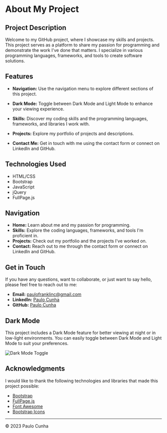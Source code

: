 # About My Project

## Project Description

Welcome to my GitHub project, where I showcase my skills and projects. This project serves as a platform to share my passion for programming and demonstrate the work I've done that matters. I specialize in various programming languages, frameworks, and tools to create software solutions.

## Features

- **Navigation:** Use the navigation menu to explore different sections of this project.

- **Dark Mode:** Toggle between Dark Mode and Light Mode to enhance your viewing experience.

- **Skills:** Discover my coding skills and the programming languages, frameworks, and libraries I work with.

- **Projects:** Explore my portfolio of projects and descriptions.

- **Contact Me:** Get in touch with me using the contact form or connect on LinkedIn and GitHub.

## Technologies Used

- HTML/CSS
- Bootstrap
- JavaScript
- jQuery
- FullPage.js

## Navigation

- **Home:** Learn about me and my passion for programming.
- **Skills:** Explore the coding languages, frameworks, and tools I'm proficient in.
- **Projects:** Check out my portfolio and the projects I've worked on.
- **Contact:** Reach out to me through the contact form or connect on LinkedIn and GitHub.

## Get in Touch

If you have any questions, want to collaborate, or just want to say hello, please feel free to reach out to me:

- **Email:** [paulofranklinc@gmail.com](mailto:paulofranklinc@gmail.com)
- **LinkedIn:** [Paulo Cunha](https://linkedin.com/in/paulofranklins)
- **GitHub:** [Paulo Cunha](https://github.com/paulofranklins2)

## Dark Mode

This project includes a Dark Mode feature for better viewing at night or in low-light environments. You can easily toggle between Dark Mode and Light Mode to suit your preferences.

![Dark Mode Toggle](https://img.shields.io/badge/Dark%20Mode-Toggle-dark)

## Acknowledgments

I would like to thank the following technologies and libraries that made this project possible:

- [Bootstrap](https://getbootstrap.com)
- [FullPage.js](https://alvarotrigo.com/fullPage/)
- [Font Awesome](https://fontawesome.com)
- [Bootstrap Icons](https://icons.getbootstrap.com)

---
&copy; 2023 Paulo Cunha

